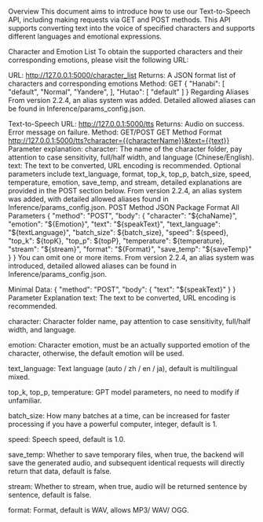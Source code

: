 Overview
This document aims to introduce how to use our Text-to-Speech API, including making requests via GET and POST methods. This API supports converting text into the voice of specified characters and supports different languages and emotional expressions.

Character and Emotion List
To obtain the supported characters and their corresponding emotions, please visit the following URL:

URL: http://127.0.0.1:5000/character_list
Returns: A JSON format list of characters and corresponding emotions
Method: GET
{
    "Hanabi": [
        "default",
        "Normal",
        "Yandere",
    ],
    "Hutao": [
        "default"
    ]
}
Regarding Aliases
From version 2.2.4, an alias system was added. Detailed allowed aliases can be found in Inference/params_config.json.

Text-to-Speech
URL: http://127.0.0.1:5000/tts
Returns: Audio on success. Error message on failure.
Method: GET/POST
GET Method
Format
http://127.0.0.1:5000/tts?character={{characterName}}&text={{text}}
Parameter explanation:
character: The name of the character folder, pay attention to case sensitivity, full/half width, and language (Chinese/English).
text: The text to be converted, URL encoding is recommended.
Optional parameters include text_language, format, top_k, top_p, batch_size, speed, temperature, emotion, save_temp, and stream, detailed explanations are provided in the POST section below.
From version 2.2.4, an alias system was added, with detailed allowed aliases found in Inference/params_config.json.
POST Method
JSON Package Format
All Parameters
{
    "method": "POST",
    "body": {
        "character": "${chaName}",
        "emotion": "${Emotion}",
        "text": "${speakText}",
        "text_language": "${textLanguage}",
        "batch_size": ${batch_size},
        "speed": ${speed},
        "top_k": ${topK},
        "top_p": ${topP},
        "temperature": ${temperature},
        "stream": "${stream}",
        "format": "${Format}",
        "save_temp": "${saveTemp}"
    }
}
You can omit one or more items. From version 2.2.4, an alias system was introduced, detailed allowed aliases can be found in Inference/params_config.json.

Minimal Data:
{
    "method": "POST",
    "body": {
        "text": "${speakText}"
    }
}
Parameter Explanation
text: The text to be converted, URL encoding is recommended.

character: Character folder name, pay attention to case sensitivity, full/half width, and language.

emotion: Character emotion, must be an actually supported emotion of the character, otherwise, the default emotion will be used.

text_language: Text language (auto / zh / en / ja), default is multilingual mixed.

top_k, top_p, temperature: GPT model parameters, no need to modify if unfamiliar.

batch_size: How many batches at a time, can be increased for faster processing if you have a powerful computer, integer, default is 1.

speed: Speech speed, default is 1.0.

save_temp: Whether to save temporary files, when true, the backend will save the generated audio, and subsequent identical requests will directly return that data, default is false.

stream: Whether to stream, when true, audio will be returned sentence by sentence, default is false.

format: Format, default is WAV, allows MP3/ WAV/ OGG.
